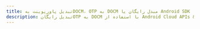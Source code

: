 ---title: تبدیل پاورپوینت بهDOCM، OTP به DOCM مبدل رایگان یا Android SDKdescription: تبدیل رایگانOTP به DOCM با استفاده از Android Cloud APIs & SDK. همچنین اسناد Microsoft PowerPoint را در Cloud ایجاد، ویرایش و رندر کنید.---